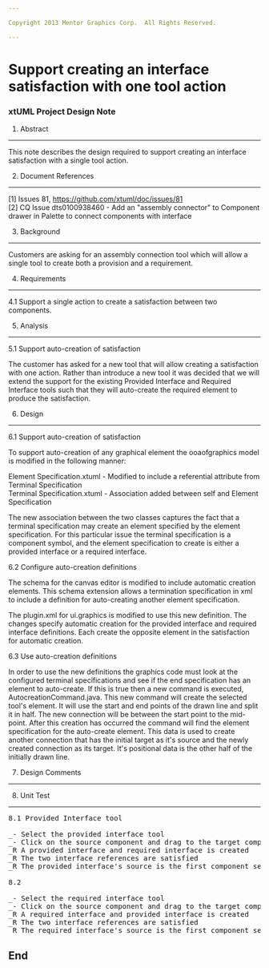 ```yaml
---

Copyright 2013 Mentor Graphics Corp.  All Rights Reserved.

---
```


# Support creating an interface satisfaction with one tool action
### xtUML Project Design Note

1. Abstract
-----------
This note describes the design required to support creating an interface
satisfaction with a single tool action.

2. Document References
----------------------
[1] Issues 81, https://github.com/xtuml/doc/issues/81  
[2] CQ Issue dts0100938460 - Add an "assembly connector" to Component drawer in
                                    Palette to connect components with interface

3. Background
-------------
Customers are asking for an assembly connection tool which will allow a single
tool to create both a provision and a requirement.

4. Requirements
---------------
4.1 Support a single action to create a satisfaction between two components.

5. Analysis
-----------
5.1 Support auto-creation of satisfaction

The customer has asked for a new tool that will allow creating a satisfaction
with one action.  Rather than introduce a new tool it was decided that we will
extend the support for the existing Provided Interface and Required Interface
tools such that they will auto-create the required element to produce the
satisfaction.

6. Design
---------
6.1 Support auto-creation of satisfaction

To support auto-creation of any graphical element the ooaofgraphics model is
modified in the following manner:

Element Specification.xtuml - Modified to include a referential attribute from
                              Terminal Specification  
Terminal Specification.xtuml - Association added between self and Element
                               Specification  
                               
The new association between the two classes captures the fact that a terminal
specification may create an element specified by the element specification.  For
this particular issue the terminal specification is a component symbol, and the
element specification to create is either a provided interface or a required
interface.

6.2 Configure auto-creation definitions

The schema for the canvas editor is modified to include automatic creation 
elements.  This schema extension allows a termination specification in xml to
include a definition for auto-creating another element specification.

The plugin.xml for ui.graphics is modified to use this new definition.  The
changes specify automatic creation for the provided interface and required
interface definitions.  Each create the opposite element in the satisfaction for
automatic creation.

6.3 Use auto-creation definitions

In order to use the new definitions the graphics code must look at the
configured terminal specifications and see if the end specification has an
element to auto-create.  If this is true then a new command is executed,
AutocreationCommand.java.  This new command will create the selected tool's
element.  It will use the start and end points of the drawn line and split it
in half.  The new connection will be between the start point to the mid-point.
After this creation has occurred the command will find the element specification
for the auto-create element.  This data is used to create another connection
that has the initial target as it's source and the newly created connection as
its target.  It's positional data is the other half of the initially drawn line.

7. Design Comments
------------------

8. Unit Test
------------
<pre>
8.1 Provided Interface tool

_- Select the provided interface tool
_- Click on the source component and drag to the target component
_R A provided interface and required interface is created
_R The two interface references are satisfied
_R The provided interface's source is the first component selected

8.2 

_- Select the required interface tool
_- Click on the source component and drag to the target component
_R A required interface and provided interface is created
_R The two interface references are satisfied
_R The required interface's source is the first component selected
</pre>

End
---

